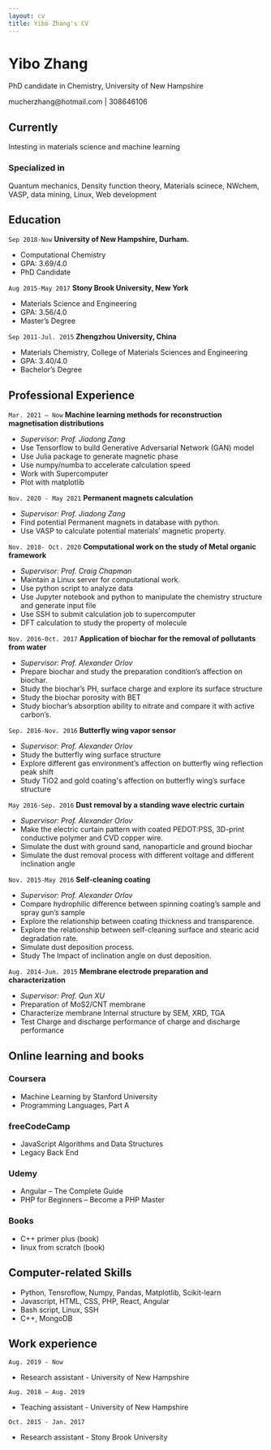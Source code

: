 ```yaml
---
layout: cv
title: Yibo Zhang's CV
---
```

# Yibo Zhang
PhD candidate in Chemistry, University of New Hampshire

<div id="webaddress">
<i class="fa fa-envelope-square"></i> <a>mucherzhang@hotmail.com</a>
| <i class="fa fa-phone-square"></i> <a >308646106</a>
</div>


## Currently

Intesting in materials science and machine learning 
### Specialized in

Quantum mechanics, Density function theory, Materials scinece, NWchem, VASP, data mining, Linux, Web development 

## Education

`Sep 2018-Now`
__University of New Hampshire, Durham.__
- Computational Chemistry
- GPA: 3.69/4.0
- PhD Candidate


`Aug 2015-May 2017`
__Stony Brook University, New York__

- Materials Science and Engineering
- GPA: 3.56/4.0 
- Master’s Degree

`Sep 2011-Jul. 2015`
__Zhengzhou University, China__
- Materials Chemistry, College of Materials Sciences and Engineering
- GPA: 3.40/4.0
- Bachelor’s Degree

## Professional Experience

`Mar. 2021 – Now`
__Machine learning methods for reconstruction magnetisation distributions__
- _Supervisor: Prof. Jiadong Zang_
- Use Tensorflow to build Generative Adversarial Network (GAN) model
- Use Julia package to generate magnetic phase
- Use numpy/numba to accelerate calculation speed
- Work with Supercomputer
- Plot with matplotlib

`Nov. 2020 - May 2021`
__Permanent magnets calculation__
- _Supervisor: Prof. Jiadong Zang_
- Find potential Permanent magnets in database with python.
- Use VASP to calculate potential materials’ magnetic property.

`Nov. 2018- Oct. 2020`
__Computational work on the study of Metal organic framework__
- _Supervisor: Prof. Craig Chapman_
- Maintain a Linux server for computational work.
- Use python script to analyze data
- Use Jupyter notebook and python to manipulate the chemistry structure and generate input file
- Use SSH to submit calculation job to supercomputer
- DFT calculation to study the property of molecule

`Nov. 2016-Oct. 2017`
__Application of biochar for the removal of pollutants from water__
- _Supervisor: Prof. Alexander Orlov_
- Prepare biochar and study the preparation condition’s affection on biochar.
- Study the biochar’s PH, surface charge and explore its surface structure
- Study the biochar porosity with BET
- Study biochar’s absorption ability to nitrate and compare it with active carbon’s.

`Sep. 2016-Nov. 2016`
__Butterfly wing vapor sensor__
- _Supervisor: Prof. Alexander Orlov_
- Study the butterfly wing surface structure
- Explore different gas environment’s affection on butterfly wing reflection peak shift
- Study TiO2 and gold coating's affection on butterfly wing’s surface structure

`May 2016-Sep. 2016`
__Dust removal by a standing wave electric curtain__
- _Supervisor: Prof. Alexander Orlov_
- Make the electric curtain pattern with coated PEDOT:PSS, 3D-print conductive polymer and CVD copper wire.
- Simulate the dust with ground sand, nanoparticle and ground biochar
- Simulate the dust removal process with different voltage and different inclination angle

`Nov. 2015-May 2016`
__Self-cleaning coating__
- _Supervisor: Prof. Alexander Orlov_
- Compare hydrophilic difference between spinning coating’s sample and spray gun’s sample
- Explore the relationship between coating thickness and transparence.
- Explore the relationship between self-cleaning surface and stearic acid degradation rate.
- Simulate dust deposition process.
- Study The Impact of inclination angle on dust deposition.

`Aug. 2014-Jun. 2015`
__Membrane electrode preparation and characterization__
- _Supervisor: Prof. Qun XU_
- Preparation of MoS2/CNT membrane
- Characterize membrane Internal structure by SEM, XRD, TGA
- Test Charge and discharge performance of charge and discharge performance

## Online learning and books
### Coursera
- Machine Learning by Stanford University 
- Programming Languages, Part A 

### freeCodeCamp
- JavaScript Algorithms and Data Structures 
- Legacy Back End

### Udemy
- Angular – The Complete Guide
- PHP for Beginners – Become a PHP Master

### Books
- C++ primer plus (book)
- linux from scratch (book)

## Computer-related Skills

- Python, Tensroflow, Numpy, Pandas, Matplotlib, Scikit-learn
- Javascript, HTML, CSS, PHP, React, Angular 
- Bash script, Linux, SSH
- C++, MongoDB

## Work experience
`Aug. 2019 - Now`
- Research assistant - University of New Hampshire

`Aug. 2018 – Aug. 2019`
- Teaching assistant - University of New Hampshire

`Oct. 2015 - Jan. 2017`
- Research assistant - Stony Brook University




<!-- ### Footer

Last updated: May 2021 -->


